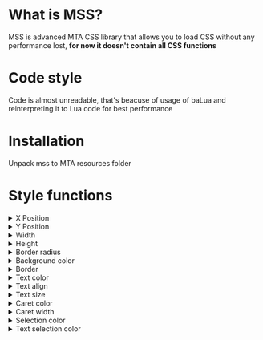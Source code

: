 # What is MSS?
MSS is advanced MTA CSS library that allows you to load CSS without any performance lost, **for now it doesn't contain all CSS functions**

# Code style
Code is almost unreadable, that's beacuse of usage of baLua and reinterpreting it to Lua code for best performance

# Installation
Unpack mss to MTA resources folder

# Style functions
<details>
   <summary>X Position</summary>
   
   ```css
   x: size unit;
   /* Changes relative x position,
      if using % uses given percent of width */

   main {
       background-color: rgb(15,15,15);
       border: 1px solid rgb(255,255,255,155);
   }

   main:hover {
       x: -20px;

       transition: .2s;
   }
   ```
   ![Example](https://user-images.githubusercontent.com/65825775/169347399-d84818c1-50f1-4f42-bb7c-a08fbb7bf998.gif)

</details>
<details>
   <summary>Y Position</summary>
   
   ```css
   y: size unit;
   /* Changes relative y position,
      if using % uses given percent of height */

   main {
       background-color: rgb(15,15,15);
       border: 1px solid rgb(255,255,255,155);
   }

   main:hover {
       y: -10%;

       transition: .2s;
   }
   ```
   ![Example](https://user-images.githubusercontent.com/65825775/169348174-330ce1c3-c6b4-4c53-9d00-79e4fb23417b.gif)
 
</details>
<details>
   <summary>Width</summary>
   
   ```css
   width: size unit;
   /* Changes element width,
      if using % uses given percent of default width (given by script not CSS) */

   main {
       background-color: rgb(15,15,15);
       border: 1px solid rgb(255,255,255,155);
   }

   main:hover {
       x: 5%;
       width: -10%;

       transition: .2s;
   }
   ```
   ![Example](https://user-images.githubusercontent.com/65825775/169348523-905c92dc-95d7-4e6a-a7a8-837e2cc70d00.gif)
   
</details>
<details>
   <summary>Height</summary>
   
   ```css
   height: size unit;
   /* Changes element height,
      if using % uses given percent of default height (given by script not CSS) */

   main {
       background-color: rgb(15,15,15);
       border: 1px solid rgb(255,255,255,155);
   }

   main:hover {
       height: 10%;

       transition: .2s;
   }
   ```
   ![Example](https://user-images.githubusercontent.com/65825775/169348834-e740a822-d3d3-40e4-9740-948f6637be99.gif)
  
</details>
<details>
   <summary>Border radius</summary>

   ```css
   border-radius: size unit;
   /* Changes element border radius,
      if using % uses given percent of default width or height (smaller one, given by script not CSS) */

   main {
       background-color: rgb(15,15,15);
       border: 1px solid rgb(255,255,255,155);
       border-radius: 10%;
   }

   main:hover {
       border-radius: 40%;

       transition: .2s;
   }
   ```
   ![Example](https://user-images.githubusercontent.com/65825775/169349202-2968aa6e-cab8-4903-be3d-39873018df7b.gif)
   
</details>

<details>
   <summary>Background color</summary>
      
   ```css
   background-color: color format;
   /* Changes element background color, accepts text color, hex (#rrggbb, #rrggbbaa), rgb and rgba */

   main {
       background-color: rgb(15,15,15);
       border: 1px solid rgb(255,255,255,155);
   }

   main:hover {
       background-color: red;

       transition: .2s;
   }
```

![Example](https://user-images.githubusercontent.com/65825775/169349724-93b0826e-8064-40c3-8fb2-c08b5b854589.gif)
</details>
<details>
   <summary>Border</summary>
   
   ```css
   border: size unit, border type, color format;
   
   main {
      background-color: rgb(15,15,15);
      border: 3px solid lime;
      border-radius: 30%;
   }

   main:hover {
      border: 8px solid red;

       transition: .2s;
   }
   ```
   ![Example](https://user-images.githubusercontent.com/65825775/169666810-d99b8b6b-9631-4fb0-a029-641f77af2c71.gif)
</details>
<details>
   <summary>Text color</summary>
   
   ```css
   color: color format;
   
   main {
      background-color: rgb(15,15,15);
      border: 1px solid rgb(255,255,255,155);
      font-size: 30px;
      color: white;
   }

   main:hover {
      color: red;

      transition: .2s;
   }
   ```
   ![Example](https://user-images.githubusercontent.com/65825775/169666914-83382423-1a4d-41eb-8608-2256e839e68c.gif)
</details>
<details>
   <summary>Text align</summary>
   
   ```css
   text-align: align type;
   
   main {
      background-color: rgb(15,15,15);
      border: 1px solid rgb(255,255,255,155);
      font-size: 30px;
      color: white;
      text-align: left;
   }

   main:hover {
      text-align: right;

       transition: .2s;
   }
   ```
   ![Example](https://user-images.githubusercontent.com/65825775/169667051-3ffd8fb8-a288-43cf-936a-55cfe32875e4.gif)
</details>
<details>
   <summary>Text size</summary>
   
   ```css
   main {
      background-color: rgb(15,15,15);
      border: 1px solid rgb(255,255,255,155);
      border-radius: 10%;

      font-size: 40px;
   }

   main:hover {
      font-size: 20px;

      transition: .2s;
   }
   ```
   ![Example](https://user-images.githubusercontent.com/65825775/169854304-c1282596-b04f-4d5f-bcfa-3ed40db589fb.gif)
</details>
<details>
   <summary>Caret color</summary>
   
   ```css
   caret-color: color format;
   
   main {
      background-color: rgb(15,15,15);
      border: 1px solid rgb(255,255,255,155);
      border-radius: 10%;
   
      caret-color: red;
   }

   main:hover {
      caret-color: green;

      transition: .2s;
   }
   ```
   ![Example](https://user-images.githubusercontent.com/65825775/169822250-8a70a509-e36b-44b1-88ed-a40508fbde64.gif)
</details>
<details>
   <summary>Caret width</summary>
   
   ```css
   caret-width: size format;
   
   main {
      background-color: rgb(15,15,15);
      border: 1px solid rgb(255,255,255,155);
      border-radius: 10%;
      caret-color: red;
   
      caret-width: 2px;
   }

   main:hover {
      caret-width: 15px;

      transition: .2s;
   }
   ```
   ![Example](https://user-images.githubusercontent.com/65825775/169822642-e3391cd2-ef1f-45f6-9b94-fead0cec433a.gif)
</details>
<details>
   <summary>Selection color</summary>
   
   ```css
   main {
      background-color: rgb(15,15,15);
      border: 1px solid rgb(255,255,255,155);
      border-radius: 10%;
      font-size: 40px;

      selection-color: red;
   }

   main:hover {
      selection-color: lime;

      transition: .2s;
   }
   ```
   ![Example](https://user-images.githubusercontent.com/65825775/169853176-3e35a2cb-4fac-4511-964e-765237e50270.gif)
</details>
<details>
   <summary>Text selection color</summary>
   
   ```css
   main {
      background-color: rgb(15,15,15);
      border: 1px solid rgb(255,255,255,155);
      border-radius: 10%;
      font-size: 40px;

      selection-text-color: red;
   }

   main:hover {
      selection-text-color: lime;

      transition: .2s;
   }
   ```
   ![Example](https://user-images.githubusercontent.com/65825775/169853846-ce51162a-0101-46ba-9dd1-6b00861f5b89.gif)
</details>
